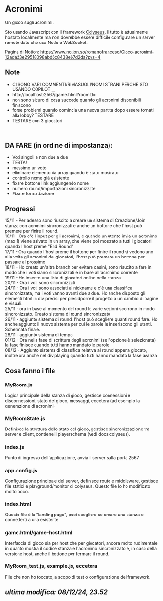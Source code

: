 # Acronimi
Un gioco sugli acronimi. 

Sto usando Javascript con il framework [Colyseus](https://colyseus.io/).
Il tutto è attualmente hostato localmente ma non dovrebbe essere difficile configurare un server remoto dato che usa Node e WebSocket.

Pagina di Notion:
https://www.notion.so/romanofranceso/Gioco-acronimi-12ada23e29518098abd6c8438e67d2da?pvs=4

## Note
- CI SONO VARI COMMENTI/RIMASUGLI/NOMI STRANI PERCHE STO USANDO COPILOT __
- http://localhost:2567/game.html?roomId=
- non sono sicuro di cosa succede quando gli acronimi disponibili finiscono
- forse problemi quando comincia una nuova partita dopo essere tornati alla lobby? TESTARE
- TESTARE con 3 giocatori
</br >


## DA FARE (in ordine di impostanza):
- Voti singoli e non due a due
- TESTA!
- massimo un voto
- eliminare elemento da array quando è stato mostrato
- controllo nome già esistente
- fixare bottone link aggiungendo nome
- numero round/impostazioni sincronizzate
- Fixare formattazione


## Progressi
15/11 - Per adesso sono riuscito a creare un sistema di Creazione/Join stanza con acronimi sincronizzati e anche un bottone che l'host può premere per finire il round. </br >
16/11 - Ora c'è l'input per gli acronimi, e quando un utente invia un acronimo (max 1) viene salvato in un array, che viene poi mostrato a tutti i giocatori quando l'host preme "End Round" </br >
17/11 - Ora quando l'host preme il bottone per finire il round si vedono uno alla volta gli acronimi dei giocatori, l'host può premere un bottone per passare al prossimo </br >
18/11 - Ho creato un'altra branch per evitare casini, sono risucito a fare in modo che i voti siano sincronizzati e in base all'acronimo corrente </br >
19/11 - Ho inserito una lista di giocatori online nella stanza. </br >
20/11 - Ora i voti sono sincronizzati </br >
24/11 - Ora i voti sono associati al nickname e c'è una classifica sincronizzata, ma i voti vanno avanti due a due. Ho anche disposto gli elementi html in div precisi per presidporre il progetto a un cambio di pagine e visuali. </br >
25/11 - ora in base al momento del round le varie sezioni scorrono in modo sincronizzato. Creato sistema di round sincronizzato </br >
26/11 - aggiunto sistema di round, l'host può scegliere quanti round fare. Ho anche aggiunto il nuovo sistema per cui le parole le inseriscono gli utenti. Schermata finale.</br >
28/11 - aggiunto sistema di tempo</br >
01/12 - Ora nella fase di scrittura degli acronimi (se l'opzione è selezionata) la fase finisce quando tutti hanno mandato le parole </br >
08/12 - Aggiunto sistema di classifica relativa al round appena giocato, inoltre ora anche nel div playing quando tutti hanno mandato la fase avanza </br >


## Cosa fanno i file
### MyRoom.js
Logica principale della stanza di gioco, gestisce connessioni e disconnessioni, stato del gioco, messaggi, eccetera (ad esempio la generazione di acronimi)
### MyRoomState.js
Definisce la struttura dello stato del gioco, gestisce sincronizzazione tra server e client, contiene il playerschema (vedi docs colyseus). 
### index.js
Punto di ingresso dell'applicazione, avvia il server sulla porta 2567
### app.config.js
Configurazione principale del server, definisce route e middleware, gestisce file statici e playground/monitor di colyseus. Questo file lo ho modificato molto poco.
### index.html
Questo file è la "landing page", puoi scegliere se creare una stanza o connetterti a una esistente
### game.html/game-host.html
Interfaccia di gioco sia per host che per giocatori, ancora molto rudimentale in quanto mostra il codice stanza e l'acronimo sincronizzato e, in caso della versione host, anche il bottone per fermare il round. 
### MyRoom_test.js, example.js, eccetera
File che non ho toccato, a scopo di test o configurazione del framework.



## _ultima modifica: 08/12/24, 23.52_
